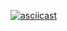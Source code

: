[![asciicast](https://asciinema.org/a/LN4SfKJ2K48NTwoxcTHumdXGb.png)](https://asciinema.org/a/LN4SfKJ2K48NTwoxcTHumdXGb)

